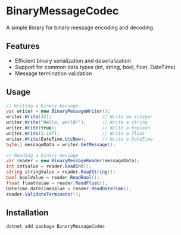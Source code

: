 # BinaryMessageCodec

A simple library for binary message encoding and decoding.

## Features

- Efficient binary serialization and deserialization
- Support for common data types (int, string, bool, float, DateTime)
- Message termination validation

## Usage

```csharp
// Writing a binary message
var writer = new BinaryMessageWriter();
writer.Write(42);                   // Write an integer
writer.Write("Hello, world!");      // Write a string
writer.Write(true);                 // Write a boolean
writer.Write(3.14f);                // Write a float
writer.Write(DateTime.UtcNow);      // Write a DateTime
byte[] messageData = writer.GetMessage();

// Reading a binary message
var reader = new BinaryMessageReader(messageData);
int intValue = reader.ReadInt();
string stringValue = reader.ReadString();
bool boolValue = reader.ReadBool();
float floatValue = reader.ReadFloat();
DateTime dateTimeValue = reader.ReadDateTime();
reader.ValidateTerminator();
```

## Installation

```
dotnet add package BinaryMessageCodec
```